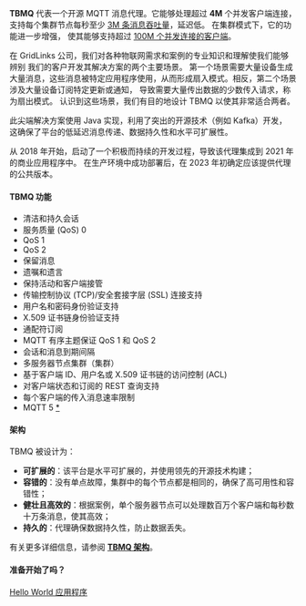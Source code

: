 **TBMQ** 代表一个开源 MQTT 消息代理。它能够处理超过 **4M** 个并发客户端连接，
支持每个集群节点每秒至少 [3M 条消息吞吐量](/docs/mqtt-broker/reference/3m-throughput-single-node-performance-test/)，延迟低。
在集群模式下，它的功能进一步增强，
使其能够支持超过 [100M 个并发连接的客户端](/docs/mqtt-broker/reference/100m-connections-performance-test/)。

在 GridLinks 公司，我们对各种物联网需求和案例的专业知识和理解使我们能够辨别
我们的客户开发其解决方案的两个主要场景。
第一个场景需要大量设备生成大量消息，这些消息被特定应用程序使用，从而形成扇入模式。相反，第二个场景涉及大量设备订阅特定更新或通知，
导致需要大量传出数据的少数传入请求，称为扇出模式。
认识到这些场景，我们有目的地设计 TBMQ 以使其非常适合两者。

此尖端解决方案使用 Java 实现，利用了突出的开源技术（例如 Kafka）开发，
这确保了平台的低延迟消息传递、数据持久性和水平可扩展性。

从 2018 年开始，启动了一个积极而持续的开发过程，导致该代理集成到 2021 年的商业应用程序中。
在生产环境中成功部署后，在 2023 年初确定应该提供代理的公共版本。

#### TBMQ 功能

- 清洁和持久会话
- 服务质量 (QoS) 0
- QoS 1
- QoS 2
- 保留消息
- 遗嘱和遗言
- 保持活动和客户端接管
- 传输控制协议 (TCP)/安全套接字层 (SSL) 连接支持
- 用户名和密码身份验证支持
- X.509 证书链身份验证支持
- 通配符订阅
- MQTT 有序主题保证 QoS 1 和 QoS 2
- 会话和消息到期间隔
- 多服务器节点集群（集群）
- 基于客户端 ID、用户名或 X.509 证书链的访问控制 (ACL)
- 对客户端状态和订阅的 REST 查询支持
- 每个客户端的传入消息速率限制
- MQTT 5 [*](https://github.com/thingsboard/tbmq#tbmq)


#### 架构

TBMQ 被设计为：

* **可扩展的**：该平台是水平可扩展的，并使用领先的开源技术构建；
* **容错的**：没有单点故障，集群中的每个节点都是相同的，确保了高可用性和容错性；
* **健壮且高效的**：根据案例，单个服务器节点可以处理数百万个客户端和每秒数十万条消息，使其高效；
* **持久的**：代理确保数据持久性，防止数据丢失。

有关更多详细信息，请参阅 [**TBMQ 架构**](/docs/mqtt-broker/architecture)。

#### 准备开始了吗？

<p><a href="/docs/mqtt-broker/getting-started/" class="button">Hello World 应用程序</a></p>